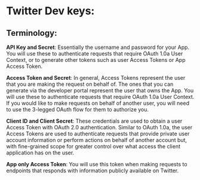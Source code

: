 # Twitter Dev keys:

## Terminology:
**API Key and Secret**: Essentially the username and password for your App. You will use these to authenticate requests that require OAuth 1.0a User Context, or to generate other tokens such as user Access Tokens or App Access Token.

**Access Token and Secret**: In general, Access Tokens represent the user that you are making the request on behalf of. The ones that you can generate via the developer portal represent the user that owns the App. You will use these to authenticate requests that require OAuth 1.0a User Context. If you would like to make requests on behalf of another user, you will need to use the 3-legged OAuth flow for them to authorize you. 

**Client ID and Client Secret**: These credentials are used to obtain a user Access Token with OAuth 2.0 authentication. Similar to OAuth 1.0a, the user Access Tokens are used to authenticate requests that provide private user account information or perform actions on behalf of another account but, with fine-grained scope for greater control over what access the client application has on the user. 

**App only Access Token**: You will use this token when making requests to endpoints that responds with information publicly available on Twitter.
